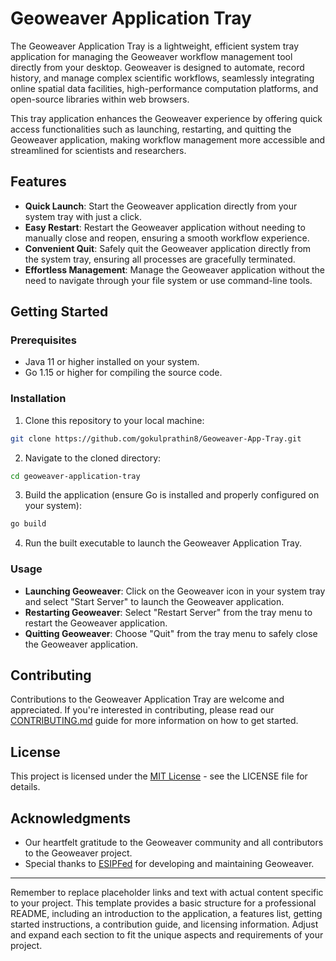 # Geoweaver Application Tray

The Geoweaver Application Tray is a lightweight, efficient system tray application for managing the Geoweaver workflow management tool directly from your desktop. Geoweaver is designed to automate, record history, and manage complex scientific workflows, seamlessly integrating online spatial data facilities, high-performance computation platforms, and open-source libraries within web browsers.

This tray application enhances the Geoweaver experience by offering quick access functionalities such as launching, restarting, and quitting the Geoweaver application, making workflow management more accessible and streamlined for scientists and researchers.

## Features

- **Quick Launch**: Start the Geoweaver application directly from your system tray with just a click.
- **Easy Restart**: Restart the Geoweaver application without needing to manually close and reopen, ensuring a smooth workflow experience.
- **Convenient Quit**: Safely quit the Geoweaver application directly from the system tray, ensuring all processes are gracefully terminated.
- **Effortless Management**: Manage the Geoweaver application without the need to navigate through your file system or use command-line tools.

## Getting Started

### Prerequisites

- Java 11 or higher installed on your system.
- Go 1.15 or higher for compiling the source code.

### Installation

1. Clone this repository to your local machine:

```bash
git clone https://github.com/gokulprathin8/Geoweaver-App-Tray.git
```

2. Navigate to the cloned directory:

```bash
cd geoweaver-application-tray
```

3. Build the application (ensure Go is installed and properly configured on your system):

```bash
go build
```

4. Run the built executable to launch the Geoweaver Application Tray.

### Usage

- **Launching Geoweaver**: Click on the Geoweaver icon in your system tray and select "Start Server" to launch the Geoweaver application.
- **Restarting Geoweaver**: Select "Restart Server" from the tray menu to restart the Geoweaver application.
- **Quitting Geoweaver**: Choose "Quit" from the tray menu to safely close the Geoweaver application.

## Contributing

Contributions to the Geoweaver Application Tray are welcome and appreciated. If you're interested in contributing, please read our [CONTRIBUTING.md](CONTRIBUTING.md) guide for more information on how to get started.

## License

This project is licensed under the [MIT License](LICENSE.md) - see the LICENSE file for details.

## Acknowledgments

- Our heartfelt gratitude to the Geoweaver community and all contributors to the Geoweaver project.
- Special thanks to [ESIPFed](https://github.com/ESIPFed/Geoweaver) for developing and maintaining Geoweaver.

---

Remember to replace placeholder links and text with actual content specific to your project. This template provides a basic structure for a professional README, including an introduction to the application, a features list, getting started instructions, a contribution guide, and licensing information. Adjust and expand each section to fit the unique aspects and requirements of your project.
